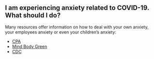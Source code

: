 ## I am experiencing anxiety related to COVID-19. What should I do?

Many resources offer information on how to deal with your own anxiety, your employees anxiety or even your children’s anxiety:

- [CPA](https://cpa.ca/covid-19/)
- [Mind Body Green](https://www.mindbodygreen.com/articles/how-to-calm-your-anxiety-about-coronavirus-in-90-seconds)
- [CDC](https://www.cdc.gov/coronavirus/2019-ncov/prepare/managing-stress-anxiety.html?CDC_AA_refVal=https%3A%2F%2Fwww.cdc.gov%2Fcoronavirus%2F2019-ncov%2Fabout%2Fcoping.html)
